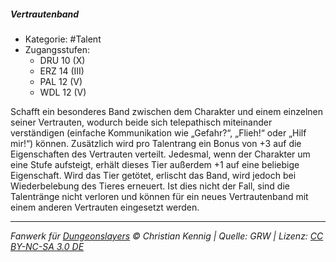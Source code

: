 <!---
Dies ist ein Fanwerk für DUNGEONSLAYERS © von Christian Kennig

Quellen:      [Dungeonslayers Grundregelwerk](https://dungeonslayers.net/download/Dungeonslayers4.pdf)
              [Talentbeschreibungen](https://www.f-space.de/ds4/tools-talentcards.html)
License:      [CC-BY-NC-SA 4.0](https://creativecommons.org/licenses/by-nc-sa/4.0/deed.de)
Richtlinien:  [Fanwerkrichtlinien](https://www.dungeonslayers.net/fanwerk-richtlinien/)
Autor:        Zauberlehrling
-->

##### Vertrautenband

- Kategorie: #Talent
- Zugangsstufen:
  - DRU 10 (X)
  - ERZ 14 (III)
  - PAL 12 (V)
  - WDL 12 (V)

Schafft ein besonderes Band zwischen dem Charakter und einem einzelnen seiner Vertrauten, wodurch beide sich telepathisch miteinander verständigen (einfache Kommunikation wie „Gefahr?“, „Flieh!“ oder „Hilf mir!“) können. Zusätzlich wird pro Talentrang ein Bonus von +3 auf die Eigenschaften des Vertrauten verteilt. Jedesmal, wenn der Charakter um eine Stufe aufsteigt, erhält dieses Tier außerdem +1 auf eine beliebige Eigenschaft. Wird das Tier getötet, erlischt das Band, wird jedoch bei Wiederbelebung des Tieres erneuert. Ist dies nicht der Fall, sind die Talentränge nicht verloren und können für ein neues Vertrautenband mit einem anderen Vertrauten eingesetzt werden.

---

_Fanwerk für [Dungeonslayers](https://www.dungeonslayers.net/) © Christian Kennig | Quelle: GRW | Lizenz: [CC BY-NC-SA 3.0 DE](https://creativecommons.org/licenses/by-nc-sa/3.0/de/)_
